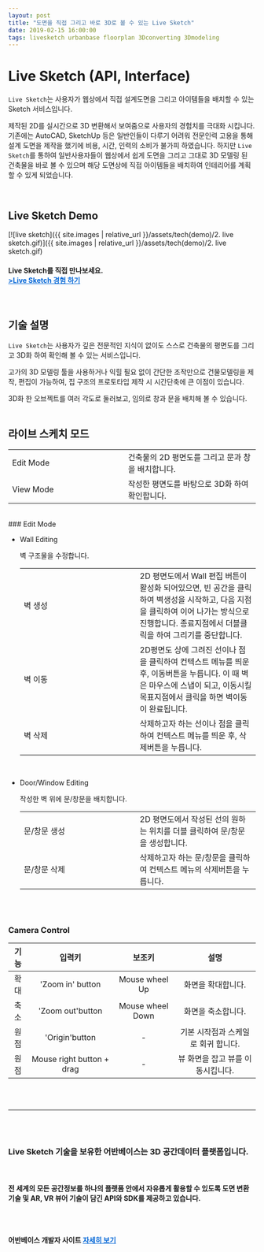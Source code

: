 ```yaml
---
layout: post
title: "도면을 직접 그리고 바로 3D로 볼 수 있는 Live Sketch"
date: 2019-02-15 16:00:00
tags: livesketch urbanbase floorplan 3Dconverting 3Dmodeling
---
```


# Live Sketch (API, Interface)
`Live Sketch`는 사용자가 웹상에서 직접 설계도면을 그리고 아이템들을 배치할 수 있는 Sketch 서비스입니다.

제작된 2D를 실시간으로 3D 변환해서 보여줌으로 사용자의 경험치를 극대화 시킵니다.
기존에는 AutoCAD, SketchUp 등은 일반인들이 다루기 어려워 전문인력 고용을 통해 설계 도면을 제작을 했기에 비용, 시간, 인력의 소비가 불가피 하였습니다.
하지만 `Live Sketch`를 통하여 일반사용자들이 웹상에서 쉽게 도면을 그리고 그대로 3D 모델링 된 건축물을 바로 볼 수 있으며 해당 도면상에 직접 아이템들을 배치하여 인테리어를 계획할 수 있게 되었습니다.

<br>

## Live Sketch Demo <br>

[![live sketch]({{ site.images | relative_url }}/assets/tech(demo)/2. live sketch.gif)]({{ site.images | relative_url }}/assets/tech(demo)/2. live sketch.gif)

<h4> Live Sketch를 직접 만나보세요. 
<br>
<a href="http://3d.floorplanner.urbanbase.com.s3-website.ap-northeast-2.amazonaws.com" target="_blank" style="color: #0366d6;"> >Live Sketch 경험 하기</a> </h4>

<br>

## 기술 설명

`Live Sketch`는 사용자가 깊은 전문적인 지식이 없이도 스스로 건축물의 평면도를 그리고 3D화 하여 확인해 볼 수 있는 서비스입니다.

고가의 3D 모델링 툴을 사용하거나 익힐 필요 없이 간단한 조작만으로 건물모델링을 제작, 편집이 가능하여, 집 구조의 프로토타입 제작 시 시간단축에 큰 이점이 있습니다.

3D화 한 오브젝트를 여러 각도로 둘러보고, 임의로 창과 문을 배치해 볼 수 있습니다.
<br>
<br>

## 라이브 스케치 모드

<table style="text-align: left;">
<tbody>
<tr style="width: 220px;">
    <td style="width: 220px;">Edit Mode</td>
    <td>건축물의 2D 평면도를 그리고 문과 창을 배치합니다.</td>
</tr>
<tr>
    <td>View Mode</td>
    <td>작성한 평면도를 바탕으로 3D화 하여 확인합니다.</td>
</tr>
</tbody>
</table>

<br>
### Edit Mode

- Wall Editing

  벽 구조물을 수정합니다.

    <table style="text-align: left;">
    <tbody>
        <tr style="width: 220px;">
        <td style="width: 220px;">벽 생성</td>
        <td>2D 평면도에서 Wall 편집 버튼이 활성화 되어있으면, 빈 공간을 클릭하여 벽생성을 시작하고, 다음 지점을 클릭하여 이어 나가는 방식으로 진행합니다. 종료지점에서 더블클릭을 하여 그리기를 중단합니다.</td>
        </tr>
        <tr>
        <td>벽 이동</td>
        <td>2D평면도 상에 그려진 선이나 점을 클릭하여 컨텍스트 메뉴를 띄운 후, 이동버튼을 누릅니다. 이 때 벽은 마우스에 스냅이 되고, 이동시킬 목표지점에서 클릭을 하면 벽이동이 완료됩니다.</td>
        </tr>
        <tr>
        <td>벽 삭제</td>
        <td>삭제하고자 하는 선이나 점을 클릭하여 컨텍스트 메뉴를 띄운 후, 삭제버튼을 누릅니다.</td>
        </tr>
    </tbody>
    </table>

<br>

- Door/Window Editing

  작성한 벽 위에 문/창문을 배치합니다. 


    <table style="text-align: left;">
    <tbody>
    <tr style="width: 220px;">
        <td style="width: 220px;">문/창문 생성</td>
        <td>2D 평면도에서 작성된 선의 원하는 위치를 더블 클릭하여 문/창문을 생성합니다.</td>
    </tr>
    <tr>
        <td>문/창문 삭제</td>
        <td>삭제하고자 하는 문/창문을 클릭하여 컨텍스트 메뉴의 삭제버튼을 누릅니다.</td>
    </tr>
    </tbody>
    </table>

<br>
<br>

### Camera Control

| 기능  |           입력키           |      보조키      |                 설명                |
|:----:|:-------------------------:|:----------------:|:-----------------------------------:|
| 확대 | 'Zoom in' button          | Mouse wheel Up   | 화면을 확대합니다.                  |
| 축소 | 'Zoom out'button          | Mouse wheel Down | 화면을 축소합니다.                  |
| 원점 | 'Origin'button            | -                | 기본 시작점과 스케일로 회귀 합니다. |
| 원점 | Mouse right button + drag | -                | 뷰 화면을 잡고 뷰를 이동시킵니다.   |


<br>
<br>

<hr>
<br>
<br>
<h3>
Live Sketch 기술을 보유한 어반베이스는 3D 공간데이터 플랫폼입니다.
</h3>
<br>
<h4>
전 세계의 모든 공간정보를 하나의 플랫폼 안에서 자유롭게 활용할 수 있도록 도면 변환 기술 및 AR, VR 뷰어 기술이 담긴 API와 SDK를 제공하고 있습니다.<br>
<br>
<br>

<Br>


어반베이스 개발자 사이트 <a href="https://developer.urbanbase.com" target="_blank" style="color: #0366d6;"> 자세히 보기</a>
</h4>
<br><br><br>